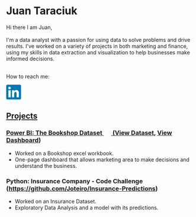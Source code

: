# Juan Taraciuk

Hi there I am Juan,
<br><br> I'm a data analyst with a passion for using data to solve problems and drive results. I've worked on a variety of projects in both marketing and finance, using my skills in data extraction and visualization to help businesses make informed decisions. </br></br>

How to reach me:
<Div>
  <a href="https://www.linkedin.com/in/juan-taraciuk/" rel="nofollow">
    <img alt="LinkedIn" src="https://raw.githubusercontent.com/SaiSiddhardhaKalla/statalogosvg/main/linkedin-icon.svg", width="40" hieght="40" style="max-width: 100%;">
</Div>


## Projects
### Power BI: The Bookshop Dataset <img src="https://upload.wikimedia.org/wikipedia/en/a/ae/Flag_of_the_United_Kingdom.svg" width="20" height="15"> ([View Dataset](https://help.tableau.com/current/pro/desktop/en-us/bookshop_data.htm?utm_source=discover_pane&utm_medium=product), [View Dashboard](https://app.powerbi.com/groups/me/reports/04b34eae-c794-40e7-8e08-bab48f9f2d17/f414c65ec6ee6d706227?experience=power-bi)) 
* Worked on a Bookshop excel workbook.
* One-page dashboard that allows marketing area to make decisions and understand the business.

### Python: Insurance Company - Code Challenge <img src="https://upload.wikimedia.org/wikipedia/commons/9/9a/Flag_of_Spain.svg" width="20" height="15"> (https://github.com/Joteiro/Insurance-Predictions)
* Worked on an Insurance Dataset.
* Exploratory Data Analysis and a model with its predictions.

